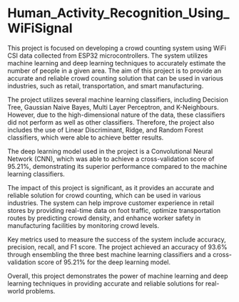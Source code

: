 # Human_Activity_Recognition_Using_WiFiSignal

This project is focused on developing a crowd counting system using WiFi CSI data collected from ESP32 microcontrollers. The system utilizes machine learning and deep learning techniques to accurately estimate the number of people in a given area. The aim of this project is to provide an accurate and reliable crowd counting solution that can be used in various industries, such as retail, transportation, and smart manufacturing.

The project utilizes several machine learning classifiers, including Decision Tree, Gaussian Naive Bayes, Multi Layer Perceptron, and K-Neighbours. However, due to the high-dimensional nature of the data, these classifiers did not perform as well as other classifiers. Therefore, the project also includes the use of Linear Discriminant, Ridge, and Random Forest classifiers, which were able to achieve better results.

The deep learning model used in the project is a Convolutional Neural Network (CNN), which was able to achieve a cross-validation score of 95.21%, demonstrating its superior performance compared to the machine learning classifiers.

The impact of this project is significant, as it provides an accurate and reliable solution for crowd counting, which can be used in various industries. The system can help improve customer experience in retail stores by providing real-time data on foot traffic, optimize transportation routes by predicting crowd density, and enhance worker safety in manufacturing facilities by monitoring crowd levels.

Key metrics used to measure the success of the system include accuracy, precision, recall, and F1 score. The project achieved an accuracy of 93.6% through ensembling the three best machine learning classifiers and a cross-validation score of 95.21% for the deep learning model.

Overall, this project demonstrates the power of machine learning and deep learning techniques in providing accurate and reliable solutions for real-world problems.
